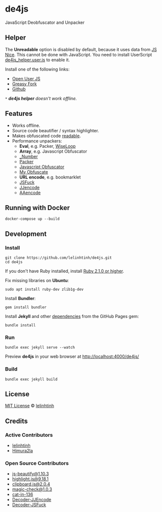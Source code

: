 # de4js

JavaScript Deobfuscator and Unpacker

## Helper

The **Unreadable** option is disabled by default, because it uses data from [JS Nice](http://www.jsnice.org/). This cannot be done with JavaScript. You need to install UserScript [de4js_helper.user.js](https://github.com/lelinhtinh/de4js/blob/master/userscript/de4js_helper.user.js) to enable it.

Install one of the following links:

- [Open User JS](https://openuserjs.org/scripts/baivong/de4js_helper)
- [Greasy Fork](https://greasyfork.org/vi/scripts/33479-de4js-helper)
- [Github](https://lelinhtinh.github.io/de4js/userscript/de4js_helper.user.js)

`*` ***de4js helper** doesn't work offline.*

## Features

- Works offline.
- Source code beautifier / syntax highlighter.
- Makes obfuscated code [readable](#helper).
- Performance unpackers:
  - **Eval**, e.g. Packer, [WiseLoop](http://wiseloop.com/demo/php-javascript-obfuscator)
  - **Array**, e.g. Javascript Obfuscator
  - [_Number](https://jsfiddle.net/ps5anL99/embedded/result,js,html,css/)
  - [Packer](http://dean.edwards.name/packer/)
  - [Javascript Obfuscator](https://javascriptobfuscator.com/Javascript-Obfuscator.aspx)
  - [My Obfuscate](http://myobfuscate.com/)
  - **URL encode**, e.g. bookmarklet
  - [JSFuck](https://github.com/aemkei/jsfuck)
  - [JJencode](http://utf-8.jp/public/jjencode.html)
  - [AAencode](http://utf-8.jp/public/aaencode.html)

## Running with Docker

```docker
docker-compose up --build
```

## Development

### Install

    git clone https://github.com/lelinhtinh/de4js.git
    cd de4js

If you don't have Ruby installed, install [Ruby 2.1.0 or higher](https://www.ruby-lang.org/en/downloads/).

Fix missing libraries on **Ubuntu**:

    sudo apt install ruby-dev zlib1g-dev

Install **Bundler**:

    gem install bundler

Install **Jekyll** and other [dependencies](https://pages.github.com/versions/) from the GitHub Pages gem:

    bundle install

### Run

    bundle exec jekyll serve --watch

Preview **de4js** in your web browser at <http://localhost:4000/de4js/>

### Build

    bundle exec jekyll build

## License

[MIT License](https://baivong.mit-license.org/) © [lelinhtinh](https://github.com/lelinhtinh)

## Credits

### Active Contributors

- [lelinhtinh](https://github.com/lelinhtinh)
- [Himura2la](https://github.com/Himura2la)

### Open Source Contributors

- [js-beautify@1.10.3](https://github.com/beautify-web/js-beautify)
- [highlight.js@9.18.1](https://github.com/isagalaev/highlight.js)
- [clipboard.js@2.0.4](https://github.com/zenorocha/clipboard.js)
- [magic-check@1.0.3](https://github.com/forsigner/magic-check)
- [cat-in-136](https://cat-in-136.github.io/2010/12/aadecode-decode-encoded-as-aaencode.html)
- [Decoder-JJEncode](https://github.com/jacobsoo/Decoder-JJEncode)
- [Decoder-JSFuck](https://github.com/enkhee-Osiris/Decoder-JSFuck)
